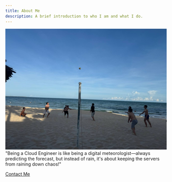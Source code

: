 ```yaml
---
title: About Me
description: A brief introduction to who I am and what I do.
---
```

![](images/IMG_0404.JPG)
"Being a Cloud Engineer is like being a digital meteorologist—always predicting the forecast, but instead of rain, it's about keeping the servers from raining down chaos!"

[Contact Me](mailto:i@luanpt.me)
